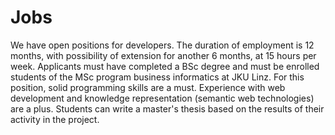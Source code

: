 Jobs
====

We have open positions for developers.
The duration of employment is 12 months, with possibility of extension for another 6 months, at 15 hours per week.
Applicants must have completed a BSc degree and must be enrolled students of the MSc program business informatics at JKU Linz. 
For this position, solid programming skills are a must. Experience with web development and knowledge representation (semantic web technologies) are a plus.
Students can write a master's thesis based on the results of their activity in the project.
